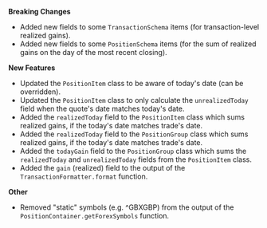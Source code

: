 **Breaking Changes**

* Added new fields to some `TransactionSchema` items (for transaction-level realized gains).
* Added new fields to some `PositionSchema` items (for the sum of realized gains on the day of the most recent closing).

**New Features**

* Updated the `PositionItem` class to be aware of today's date (can be overridden).
* Updated the `PositionItem` class to only calculate the `unrealizedToday` field when the quote's date matches today's date.
* Added the `realizedToday` field to the `PositionItem` class which sums realized gains, if the today's date matches trade's date.
* Added the `realizedToday` field to the `PositionGroup` class which sums realized gains, if the today's date matches trade's date.
* Added the `todayGain` field to the `PositionGroup` class which sums the `realizedToday` and `unrealizedToday` fields from the `PositionItem` class.
* Added the `gain` (realized)  field to the output of the `TransactionFormatter.format` function.

**Other**

* Removed "static" symbols (e.g. ^GBXGBP) from the output of the `PositionContainer.getForexSymbols` function.